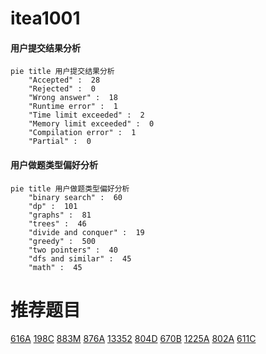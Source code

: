 # itea1001

<!-- tabs:start -->



#### **用户提交结果分析**

```mermaid
pie title 用户提交结果分析
    "Accepted" :  28
    "Rejected" :  0
    "Wrong answer" :  18
    "Runtime error" :  1
    "Time limit exceeded" :  2
    "Memory limit exceeded" :  0
    "Compilation error" :  1
    "Partial" :  0
```

#### **用户做题类型偏好分析**

```mermaid
pie title 用户做题类型偏好分析
    "binary search" :  60
    "dp" :  101
    "graphs" :  81
    "trees" :  46
    "divide and conquer" :  19
    "greedy" :  500
    "two pointers" :  40
    "dfs and similar" :  45
    "math" :  45
```



<!-- tabs:end -->
# 推荐题目
[616A](https://codeforces.com/contest/616/problem/A)
[198C](https://codeforces.com/contest/198/problem/C)
[883M](https://codeforces.com/contest/883/problem/M)
[876A](https://codeforces.com/contest/876/problem/A)
[13352](https://codeforces.com/contest/1335/problem/2)
[804D](https://codeforces.com/contest/804/problem/D)
[670B](https://codeforces.com/contest/670/problem/B)
[1225A](https://codeforces.com/contest/1225/problem/A)
[802A](https://codeforces.com/contest/802/problem/A)
[611C](https://codeforces.com/contest/611/problem/C)
